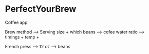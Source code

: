 PerfectYourBrew
===============

Coffee app


Brew method --> Serving size + which beans --> cofee water ratio --> timings + temp + 

French press --> 12 oz --> beans
